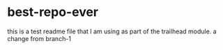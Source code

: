 # best-repo-ever
this is a test readme file that I am using as part of the trailhead module.
a change from branch-1